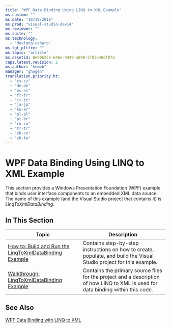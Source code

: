 ```yaml
---
title: "WPF Data Binding Using LINQ to XML Example"
ms.custom: ""
ms.date: "10/19/2016"
ms.prod: "visual-studio-dev14"
ms.reviewer: ""
ms.suite: ""
ms.technology: 
  - "devlang-csharp"
ms.tgt_pltfrm: ""
ms.topic: "article"
ms.assetid: 8e90b252-646e-4449-a898-5f03e40df87d
caps.latest.revision: 2
ms.author: "kempb"
manager: "ghogen"
translation.priority.ht: 
  - "cs-cz"
  - "de-de"
  - "es-es"
  - "fr-fr"
  - "it-it"
  - "ja-jp"
  - "ko-kr"
  - "pl-pl"
  - "pt-br"
  - "ru-ru"
  - "tr-tr"
  - "zh-cn"
  - "zh-tw"
---
```

# WPF Data Binding Using LINQ to XML Example
This section provides a Windows Presentation Foundation (WPF) example that binds user interface components to an embedded XML data source. The name of this example (and the Visual Studio project that contains it) is *LinqToXmlDataBinding*.  
  
## In This Section  
  
|Topic|Description|  
|-----------|-----------------|  
|[How to: Build and Run the LinqToXmlDataBinding Example](../designers/how-to--build-and-run-the-linqtoxmldatabinding-example.md)|Contains step-by-step instructions on how to create, populate, and build the Visual Studio project for this example.|  
|[Walkthrough: LinqToXmlDataBinding Example](../designers/walkthrough--linqtoxmldatabinding-example.md)|Contains the primary source files for the project and a description of how LINQ to XML is used for data binding within this code.|  
  
## See Also  
 [WPF Data Binding with LINQ to XML](../designers/wpf-data-binding-with-linq-to-xml.md)
